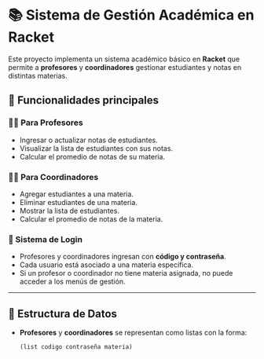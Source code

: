 # 📚 Sistema de Gestión Académica en Racket

Este proyecto implementa un sistema académico básico en **Racket** que permite a **profesores** y **coordinadores** gestionar estudiantes y notas en distintas materias.

## 🚀 Funcionalidades principales

### 👨‍🏫 Para Profesores
- Ingresar o actualizar notas de estudiantes.
- Visualizar la lista de estudiantes con sus notas.
- Calcular el promedio de notas de su materia.

### 🧑‍💼 Para Coordinadores
- Agregar estudiantes a una materia.
- Eliminar estudiantes de una materia.
- Mostrar la lista de estudiantes.
- Calcular el promedio de notas de la materia.

### 🔑 Sistema de Login
- Profesores y coordinadores ingresan con **código y contraseña**.
- Cada usuario está asociado a una materia específica.  
- Si un profesor o coordinador no tiene materia asignada, no puede acceder a los menús de gestión.

---

## 📂 Estructura de Datos

- **Profesores** y **coordinadores** se representan como listas con la forma:  
  ```racket
  (list codigo contraseña materia)

